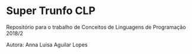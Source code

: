 # Super Trunfo CLP
Repositório para o trabalho de Conceitos de Linguagens de Programação 2018/2

Autora: Anna Luisa Aguilar Lopes

